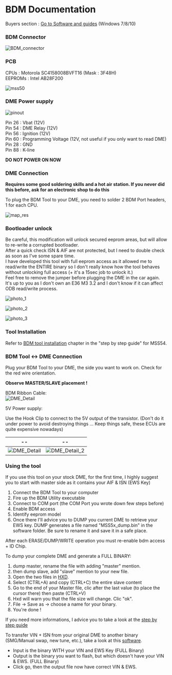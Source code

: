 # BDM Documentation

Buyers section :
[Go to Software and guides](#Buyers-Ressources) (Windows 7/8/10)

### BDM Connector

![BDM_connector](/pictures/BDM_connector.jpg)

### PCB

CPUs : Motorola SC4158008BVFT16 (Mask : 3F48H)  
EEPROMs : Intel AB28F200

![mss50](/pictures/mss50.jpeg)

### DME Power supply

![pinout](/pictures/pinout_bdm_mss50.png)

Pin 26 : Vbat  (12V)  
Pin 54 : DME Relay  (12V)  
Pin 56 : Ignition  (12V)  
Pin 60 : Programming Voltage (12V, not useful if you only want to read DME)    
Pin 28 : GND  
Pin 88 : K-line

**DO NOT POWER ON NOW**

### DME Connection
**Requires some good soldering skills and a hot air station. If you never did this before, ask for an electronic shop to do this**

To plug the BDM Tool to your DME, you need to solder 2 BDM Port headers, 1 for each CPU.

![map_res](/pictures/bdm_ports_mss50.jpg)

### Bootloader unlock

Be careful, this modification will unlock secured eeprom areas, but will allow to re-write a corrupted bootloader.  
After a quick check ISN & AIF are not protected, but I need to double check as soon as I've some spare time.  
I have developed this tool with full eeprom access as it allowed me to read/write the ENTIRE binary so I don't really know how the tool behaves without unlocking full access (+ it's a 15sec job to unlock it.)  
Feel free to remove the jumper before plugging the DME in the car again. It's up to you as I don't own an E36 M3 3.2 and I don't know if it can affect ODB read/write process.

![photo_1](/pictures/bootloader_unlock_1.jpg)

![photo_2](/pictures/bootloader_unlock_2.jpg)

![photo_3](/pictures/bootloader_unlock_3.jpg)

### Tool Installation

Refer to [BDM tool installation](/step_by_step_guide.mkd#3-BDM-tool-installation) chapter in the "step by step guide" for MSS54.

### BDM Tool <-> DME Connection

Plug your BDM Tool to your DME, the side you want to work on. Check for the red wire orientation.

**Observe MASTER/SLAVE placement !**

BDM Ribbon Cable:  
![DME_Detail](/pictures/DME_Detail_mss50.png)

5V Power supply:    

Use the Hook Clip to connect to the 5V output of the transistor. (Don't do it under power to avoid destroying things ... Keep things safe, these ECUs are quite expensive nowadays)

| -- | -- |
|---|---|
| ![DME_Detail](/pictures/mss50_5v.jpeg) | ![DME_Detail_2](/pictures/5V.png) |


### Using the tool

If you use this tool on your stock DME, for the first time, I highly suggest you to start with master side as it contains your AIF & ISN (EWS Key)

1. Connect the BDM Tool to your computer
2. Fire up the BDM Utility executable
3. Connect to COM port (the COM Port you wrote down few steps before)
4. Enable BDM access
5. Identify eeprom model
6. Once there I'll advice you to DUMP you current DME to retrieve your EWS key. DUMP generates a file named "MSS5x_dump.bin" in the software folder. Be sure to rename it and save it in a safe place.

After each ERASE/DUMP/WRITE operation you must re-enable bdm access + ID Chip.

To dump your complete DME and generate a FULL BINARY:
1. dump master, rename the file with adding "master" mention.
2. then dump slave, add "slave" mention to your new file.
3. Open the two files in [HXD](https://mh-nexus.de/en/hxd/).
4. Select (CTRL+A) and copy (CTRL+C) the entire slave content
5. Go to the end of your Master file, clic after the last value (to place the cursor there) then paste (CTRL+V)
6. Hxd will warn you that the file size will change. Clic "ok".
7. File -> Save as -> choose a name for your binary.
8. You're done !

If you need more informations, I advice you to take a look at the [step by step guide](/step_by_step_guide.mkd#3-BDM-tool-installation)

To transfer VIN + ISN from your original DME to another binary (SMG/Manual swap, new tune, etc.), take a look at this [software](/tools/ISN_AIF_Copy.exe).

- Input is the binary WITH your VIN and EWS Key (FULL Binary)
- Output is the binary you want to flash, but which doesn't have your VIN & EWS. (FULL Binary)
- Click go, then the output file now have correct VIN & EWS.
